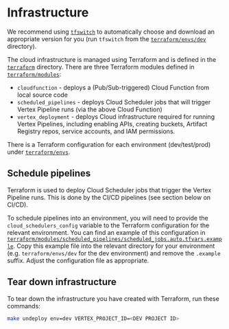<!-- 
Copyright 2022 Google LLC

Licensed under the Apache License, Version 2.0 (the "License");
you may not use this file except in compliance with the License.
You may obtain a copy of the License at

    https://www.apache.org/licenses/LICENSE-2.0

Unless required by applicable law or agreed to in writing, software
distributed under the License is distributed on an "AS IS" BASIS,
WITHOUT WARRANTIES OR CONDITIONS OF ANY KIND, either express or implied.
See the License for the specific language governing permissions and
limitations under the License.
 -->
# Infrastructure

We recommend using [`tfswitch`](https://tfswitch.warrensbox.com/) to automatically choose and download an appropriate version for you (run `tfswitch` from the [`terraform/envs/dev`](terraform/envs/dev/) directory).

The cloud infrastructure is managed using Terraform and is defined in the [`terraform`](terraform) directory. There are three Terraform modules defined in [`terraform/modules`](terraform/modules):

- `cloudfunction` - deploys a (Pub/Sub-triggered) Cloud Function from local source code
- `scheduled_pipelines` - deploys Cloud Scheduler jobs that will trigger Vertex Pipeline runs (via the above Cloud Function)
- `vertex_deployment` - deploys Cloud infrastructure required for running Vertex Pipelines, including enabling APIs, creating buckets, Artifact Registry repos, service accounts, and IAM permissions.

There is a Terraform configuration for each environment (dev/test/prod) under [`terraform/envs`](terraform/envs/).

## Schedule pipelines

Terraform is used to deploy Cloud Scheduler jobs that trigger the Vertex Pipeline runs. This is done by the CI/CD pipelines (see section below on CI/CD).

To schedule pipelines into an environment, you will need to provide the `cloud_schedulers_config` variable to the Terraform configuration for the relevant environment. 
You can find an example of this configuration in [`terraform/modules/scheduled_pipelines/scheduled_jobs.auto.tfvars.example`](terraform/modules/scheduled_pipelines/scheduled_jobs.auto.tfvars.example). 
Copy this example file into the relevant directory for your environment (e.g. `terraform/envs/dev` for the dev environment) and remove the `.example` suffix. 
Adjust the configuration file as appropriate.

## Tear down infrastructure

To tear down the infrastructure you have created with Terraform, run these commands:

```bash
make undeploy env=dev VERTEX_PROJECT_ID=<DEV PROJECT ID>
```
